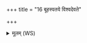 +++
title = "16 बूहस्पतये विश्वदेवते"

+++
<details><summary>मूलम् (WS)</summary>

बूहस्पतये विश्वदेवते स्वाहा ॥ १७ ॥
</details>